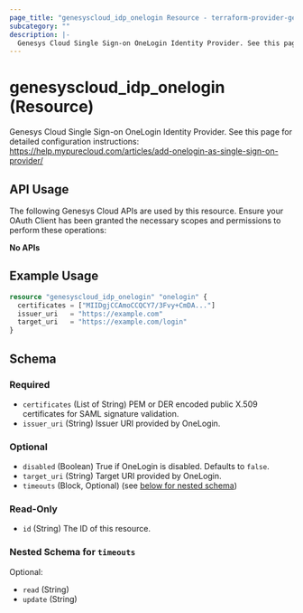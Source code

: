 ```yaml
---
page_title: "genesyscloud_idp_onelogin Resource - terraform-provider-genesyscloud-jonesb"
subcategory: ""
description: |-
  Genesys Cloud Single Sign-on OneLogin Identity Provider. See this page for detailed configuration instructions: https://help.mypurecloud.com/articles/add-onelogin-as-single-sign-on-provider/
---
```

# genesyscloud_idp_onelogin (Resource)

Genesys Cloud Single Sign-on OneLogin Identity Provider. See this page for detailed configuration instructions: https://help.mypurecloud.com/articles/add-onelogin-as-single-sign-on-provider/

## API Usage
The following Genesys Cloud APIs are used by this resource. Ensure your OAuth Client has been granted the necessary scopes and permissions to perform these operations:

**No APIs**

## Example Usage

```terraform
resource "genesyscloud_idp_onelogin" "onelogin" {
  certificates = ["MIIDgjCCAmoCCQCY7/3Fvy+CmDA..."]
  issuer_uri   = "https://example.com"
  target_uri   = "https://example.com/login"
}
```

<!-- schema generated by tfplugindocs -->
## Schema

### Required

- `certificates` (List of String) PEM or DER encoded public X.509 certificates for SAML signature validation.
- `issuer_uri` (String) Issuer URI provided by OneLogin.

### Optional

- `disabled` (Boolean) True if OneLogin is disabled. Defaults to `false`.
- `target_uri` (String) Target URI provided by OneLogin.
- `timeouts` (Block, Optional) (see [below for nested schema](#nestedblock--timeouts))

### Read-Only

- `id` (String) The ID of this resource.

<a id="nestedblock--timeouts"></a>
### Nested Schema for `timeouts`

Optional:

- `read` (String)
- `update` (String)

